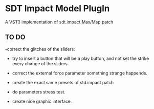 # SDT Impact Model PlugIn

A VST3 implementation of sdt.impact Max/Msp patch

## TO DO 

-correct the glitches of the sliders:
  - try to insert a button that will be a play button, and not set the strike every change of the sliders.
  - correct the external force parameter something strange happends.
  
- create the exact same presets of std.impact patch  

- do parameters stress test.

- create nice graphic interface.





